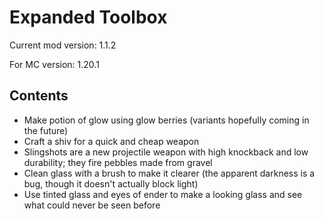 # Expanded Toolbox
Current mod version: 1.1.2

For MC version: 1.20.1

## Contents
- Make potion of glow using glow berries (variants hopefully coming in the future)
- Craft a shiv for a quick and cheap weapon
- Slingshots are a new projectile weapon with high knockback and low durability; they fire pebbles made from gravel
- Clean glass with a brush to make it clearer (the apparent darkness is a bug, though it doesn't actually block light)
- Use tinted glass and eyes of ender to make a looking glass and see what could never be seen before